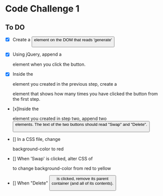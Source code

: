 # Code Challenge 1

## To DO

- [x] Create a <button> element on the DOM that reads 'generate'

- [x] Using jQuery, append a <div> element when you click the button.

- [x] Inside the <div> element you created in the previous step, create a <p> element that shows how many times you have clicked the button from the first step.

- [x]Inside the <div> element you created in step two, append two <button> elements. The text of the two buttons should read "Swap" and "Delete".

- [] In a CSS file, change <div> background-color to red

- [] When 'Swap' is clicked, alter CSS of <div> to change background-color from red to yellow

- [] When "Delete" <button> is clicked, remove its parent <div> container (and all of its contents).
